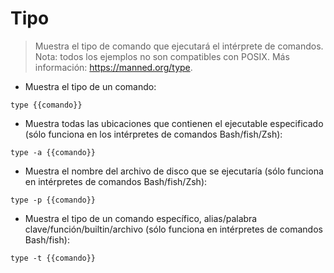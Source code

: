 # Tipo

> Muestra el tipo de comando que ejecutará el intérprete de comandos.
> Nota: todos los ejemplos no son compatibles con POSIX.
> Más información: <https://manned.org/type>.

- Muestra el tipo de un comando:

`type {{comando}}`

- Muestra todas las ubicaciones que contienen el ejecutable especificado (sólo funciona en los intérpretes de comandos Bash/fish/Zsh):

`type -a {{comando}}`

- Muestra el nombre del archivo de disco que se ejecutaría (sólo funciona en intérpretes de comandos Bash/fish/Zsh):

`type -p {{comando}}`

- Muestra el tipo de un comando específico, alias/palabra clave/función/builtin/archivo (sólo funciona en intérpretes de comandos Bash/fish):

`type -t {{comando}}`
